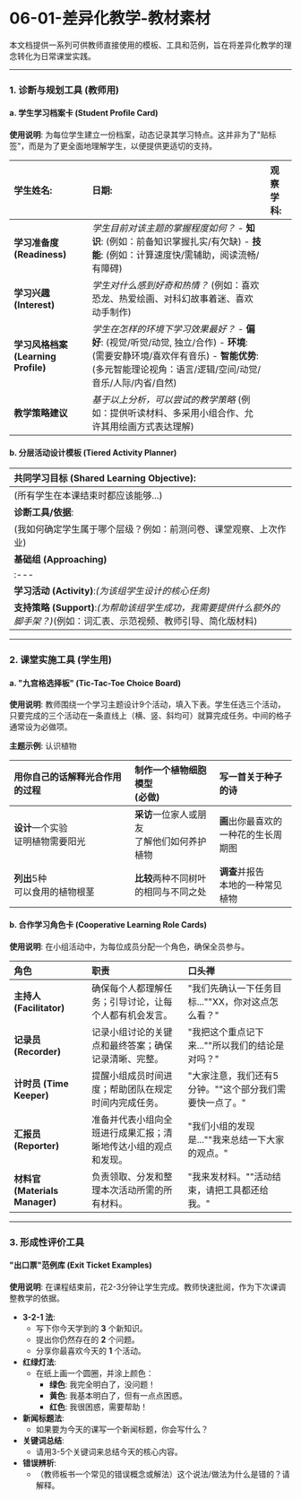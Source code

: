 # 06-01-差异化教学-教材素材

本文档提供一系列可供教师直接使用的模板、工具和范例，旨在将差异化教学的理念转化为日常课堂实践。

---

### 1. 诊断与规划工具 (教师用)

#### a. 学生学习档案卡 (Student Profile Card)

**使用说明**: 为每位学生建立一份档案，动态记录其学习特点。这并非为了"贴标签"，而是为了更全面地理解学生，以便提供更适切的支持。

| **学生姓名**: | **日期**: | **观察学科**: |
| :--- | :--- | :--- |
| **学习准备度 (Readiness)** | *学生目前对该主题的掌握程度如何？*  - **知识**: (例如：前备知识掌握扎实/有欠缺)  - **技能**: (例如：计算速度快/需辅助，阅读流畅/有障碍) |
| **学习兴趣 (Interest)** | *学生对什么感到好奇和热情？*  (例如：喜欢恐龙、热爱绘画、对科幻故事着迷、喜欢动手制作) |
| **学习风格档案 (Learning Profile)** | *学生在怎样的环境下学习效果最好？*  - **偏好**: (视觉/听觉/动觉, 独立/合作)  - **环境**: (需要安静环境/喜欢伴有音乐)  - **智能优势**: (多元智能理论视角：语言/逻辑/空间/动觉/音乐/人际/内省/自然) |
| **教学策略建议** | *基于以上分析，可以尝试的教学策略*  (例如：提供听读材料、多采用小组合作、允许其用绘画方式表达理解) |

#### b. 分层活动设计模板 (Tiered Activity Planner)

| **共同学习目标 (Shared Learning Objective)**: |
| :--- |
| (所有学生在本课结束时都应该能够...) |
| **诊断工具/依据**: |
| (我如何确定学生属于哪个层级？例如：前测问卷、课堂观察、上次作业) |
| **基础组 (Approaching)** | **标准组 (Meeting)** | **挑战组 (Exceeding)** |
| :--- | :--- | :--- |
| **学习活动 (Activity)**:*(为该组学生设计的核心任务)* | **学习活动 (Activity)**:*(为该组学生设计的核心任务)* | **学习活动 (Activity)**:*(为该组学生设计的核心任务)* |
| **支持策略 (Support)**:*(为帮助该组学生成功，我需要提供什么额外的脚手架？)*(例如：词汇表、示范视频、教师引导、简化版材料) | | **拓展任务 (Extension)**:*(当该组学生完成后，可以做些什么来深化或拓宽学习？)*(例如：挑战性问题、关联性阅读、开放性探究) |

---

### 2. 课堂实施工具 (学生用)

#### a. "九宫格选择板" (Tic-Tac-Toe Choice Board)

**使用说明**: 教师围绕一个学习主题设计9个活动，填入下表。学生任选三个活动，只要完成的三个活动在一条直线上（横、竖、斜均可）就算完成任务。中间的格子通常设为必做项。

**主题示例**: 认识植物

| 用你自己的话**解释**光合作用的过程 | **制作**一个植物细胞模型<br/>(必做) | **写**一首关于种子的诗 |
| :--- | :--- | :--- |
| **设计**一个实验<br/>证明植物需要阳光 | **采访**一位家人或朋友<br/>了解他们如何养护植物 | **画**出你最喜欢的<br/>一种花的生长周期图 |
| **列出**5种<br/>可以食用的植物根茎 | **比较**两种不同树叶<br/>的相同与不同之处 | **调查**并报告<br/>本地的一种常见植物 |

#### b. 合作学习角色卡 (Cooperative Learning Role Cards)

**使用说明**: 在小组活动中，为每位成员分配一个角色，确保全员参与。

| 角色 | 职责 | 口头禅 |
| :--- | :--- | :--- |
| **主持人 (Facilitator)** | 确保每个人都理解任务；引导讨论，让每个人都有机会发言。 | "我们先确认一下任务目标...""XX，你对这点怎么看？" |
| **记录员 (Recorder)** | 记录小组讨论的关键点和最终答案；确保记录清晰、完整。 | "我把这个重点记下来...""所以我们的结论是对吗？" |
| **计时员 (Time Keeper)** | 提醒小组成员时间进度；帮助团队在规定时间内完成任务。 | "大家注意，我们还有5分钟。""这个部分我们需要快一点了。" |
| **汇报员 (Reporter)** | 准备并代表小组向全班进行成果汇报；清晰地传达小组的观点和发现。 | "我们小组的发现是...""我来总结一下大家的观点。" |
| **材料官 (Materials Manager)** | 负责领取、分发和整理本次活动所需的所有材料。 | "我来发材料。""活动结束，请把工具都还给我。" |

---

### 3. 形成性评价工具

#### "出口票"范例库 (Exit Ticket Examples)

**使用说明**: 在课程结束前，花2-3分钟让学生完成。教师快速批阅，作为下次课调整教学的依据。

- **3-2-1 法**:
  - 写下你今天学到的 **3** 个新知识。
  - 提出你仍然存在的 **2** 个问题。
  - 分享你最喜欢今天的 **1** 个活动。
- **红绿灯法**:
  - 在纸上画一个圆圈，并涂上颜色：
    - **绿色**: 我完全明白了，没问题！
    - **黄色**: 我基本明白了，但有一点点困惑。
    - **红色**: 我很困惑，需要帮助！
- **新闻标题法**:
  - 如果要为今天的课写一个新闻标题，你会写什么？
- **关键词总结**:
  - 请用3-5个关键词来总结今天的核心内容。
- **错误辨析**:
  - （教师板书一个常见的错误概念或解法）这个说法/做法为什么是错的？请解释。
